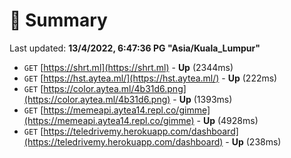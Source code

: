 # 📖 Summary
Last updated: **13/4/2022, 6:47:36 PG "Asia/Kuala_Lumpur"**

- `GET` [https://shrt.ml](https://shrt.ml) - **Up** (2344ms)
- `GET` [https://hst.aytea.ml/](https://hst.aytea.ml/) - **Up** (222ms)
- `GET` [https://color.aytea.ml/4b31d6.png](https://color.aytea.ml/4b31d6.png) - **Up** (1393ms)
- `GET` [https://memeapi.aytea14.repl.co/gimme](https://memeapi.aytea14.repl.co/gimme) - **Up** (4928ms)
- `GET` [https://teledrivemy.herokuapp.com/dashboard](https://teledrivemy.herokuapp.com/dashboard) - **Up** (238ms)
